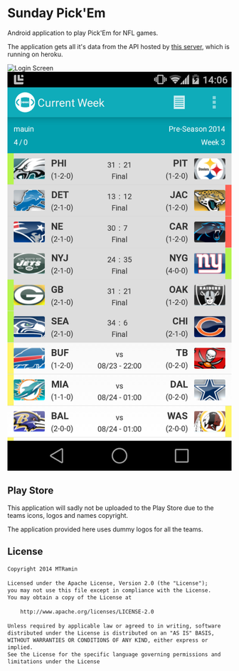 Sunday Pick'Em
========

Android application to play Pick'Em for NFL games.

The application gets all it's data from the API hosted by [this server][1], which is running on heroku.

![Login Screen](/screenshots/screenshot_login?raw=true)
![Main Activity](/screenshots/screenshot_main.png?raw=true)


Play Store
-------

This application will sadly not be uploaded to the Play Store due to the teams icons, logos and names
copyright.

The application provided here uses dummy logos for all the teams.


License
-------

    Copyright 2014 MTRamin

    Licensed under the Apache License, Version 2.0 (the "License");
    you may not use this file except in compliance with the License.
    You may obtain a copy of the License at

        http://www.apache.org/licenses/LICENSE-2.0

    Unless required by applicable law or agreed to in writing, software
    distributed under the License is distributed on an "AS IS" BASIS,
    WITHOUT WARRANTIES OR CONDITIONS OF ANY KIND, either express or implied.
    See the License for the specific language governing permissions and
    limitations under the License


 [1]: https://github.com/MTRamin/pickem-server